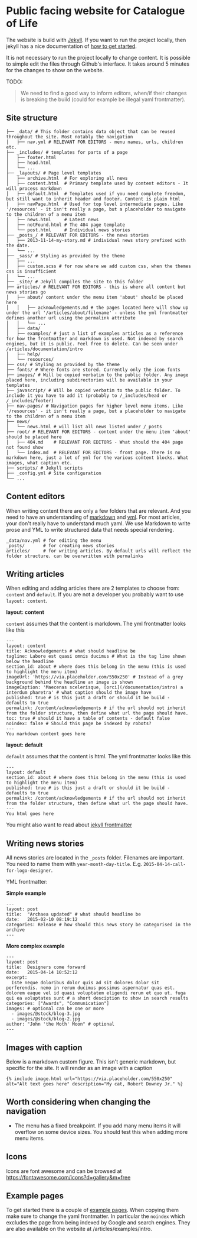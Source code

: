 # Public facing website for Catalogue of Life

The website is build with [Jekyll](https://jekyllrb.com/). If you want to run the project locally, then jekyll has a nice documentation of [how to get started](https://jekyllrb.com/docs/).

It is not necessary to run the project locally to change content. It is possible to simple edit the files through Github's interface. It takes around 5 minutes for the changes to show on the website.

TODO:
> We need to find a good way to inform editors, when/if their changes is breaking the build (could for example be illegal yaml frontmatter).

## Site structure
```
├── _data/ # This folder contains data object that can be reused throughout the site. Most notably the navigation
│   ├── nav.yml # RELEVANT FOR EDITORS - menu names, urls, children etc.
├── _includes/ # templates for parts of a page
│   ├── footer.html
│   ├── head.html
│   └── ...
├── _layouts/ # Page level templates
│   ├── archive.html  # For exploring all news
│   ├── content.html  # Primary template used by content editors - It will process markdown
│   ├── default.html  # Templates used if you need complete freedom, but still want to inherit header and footer. Content is plain html
│   ├── navPage.html  # Used for top level intermediate pages. Like '/resources' - it isn't really a page, but a placeholder to navigate to the children of a menu item
│   ├── news.html     # Latest news
│   ├── notFound.html # The 404 page template
│   └── post.html     # Individual news stories
├── _posts_/ # RELEVANT FOR EDITORS - the news stories
│   ├── 2013-11-14-my-story.md # individual news story prefixed with the date.
│   └── ...
├── _sass/ # Styling as provided by the theme
│   ├── ...
│   ├── custom.scss # for now where we add custom css, when the themes css is insufficient
│   └── ...
├── _site/ # Jekyll compiles the site to this folder
├── articles/ # RELEVANT FOR EDITORS - this is where all content but news stories go
│   ├── about/ content under the menu item 'about' should be placed here
│   │   ├── acknowledgements.md # the pages located here will show up under the url '/articles/about/filename' - unless the yml frontmatter defines another url using the permalink attribute
│   │   └── ...
│   ├── data/
│   ├── examples/ # just a list of examples articles as a reference for how the frontmatter and markdown is used. Not indexed by search engines, but it is public. Feel free to delete. Can be seen under /articles/documentation/intro
│   ├── help/
│   └── resources/
├── css/ # Styling as provided by the theme
├── fonts/ # Where fonts are stored. Currently only the icon fonts
├── images/ # Will be copied verbatim to the public folder. Any image placed here, including subdirectories will be available in your templates
├── javascript/ # Will be copied verbatim to the public folder. To include it you have to add it (probably to /_includes/head or /_includes/footer)
├── nav-pages/ # Navigation pages for higher level menu items. Like '/resources' - it isn't really a page, but a placeholder to navigate to the children of a menu item
├── news/
│   └── news.html # will list all news listed under /_posts
├── root/ # RELEVANT FOR EDITORS - content under the menu item 'about' should be placed here
│   ├── 404.md    # RELEVANT FOR EDITORS - What should the 404 page not found show
│   └── index.md  # RELEVANT FOR EDITORS - front page. There is no markdown here, just a lot of yml for the various content blocks. What images, what caption etc.
├── scripts/ # Jekyll scripts
├── _config.yml # Site configuration
└── ...
```

## Content editors
When writing content there are only a few folders that are relevant. And you need to have an understanding of [markdown](https://github.com/adam-p/markdown-here/wiki/Markdown-Cheatsheet) and [yml](https://www.tutorialspoint.com/yaml/yaml_introduction.htm). For most articles, your don't really have to understand much yaml. We use Markdown to write prose and YML to write structured data that needs special rendering.

```
_data/nav.yml # for editing the menu
_posts/       # for creating news stories
articles/     # for writing articles. By default urls will reflect the folder structure. can be overwritten with permalinks
```

## Writing articles
When editing and adding articles there are 2 templates to choose from: `content` and `default`. If you are not a developer you probably want to use `layout: content`.

**layout: content**

`content` assumes that the content is markdown. The yml frontmatter looks like this
```
---
layout: content
title: Acknowledgements # what should headline be
tagline: Labore est quasi omnis ducimus # What is the tag line shown below the headline
section_id: about # where does this belong in the menu (this is used to highlight the menu item)
imageUrl: 'https://via.placeholder.com/550x250' # Instead of a grey background behind the headline an image is shown
imageCaption: 'Maecenas scelerisque, [orci](/documentation/intro) a interdum pharetra' # what caption should the image have
published: true # is this just a draft or should it be build - defaults to true
permalink: /content/acknowledgements # if the url should not inherit from the folder structure, then define what url the page should have.
toc: true # should it have a table of contents - default false
noindex: false # Should this page be indexed by robots?
---
You markdown content goes here
```

**layout: default**

`default` assumes that the content is html. The yml frontmatter looks like this
```
---
layout: default
section_id: about # where does this belong in the menu (this is used to highlight the menu item)
published: true # is this just a draft or should it be build - defaults to true
permalink: /content/acknowledgements # if the url should not inherit from the folder structure, then define what url the page should have.
---
You html goes here
```

You might also want to read about [jekyll frontmatter](https://jekyllrb.com/docs/front-matter/)

## Writing news stories
All news stories are located in the `_posts` folder. Filenames are important. You need to name them with `year-month-day-title`. E.g. `2015-04-14-call-for-logo-designer`.

YML frontmatter:

**Simple example**
```
---
layout: post
title:  "Archaea updated" # what should headline be
date:   2015-02-10 08:19:12
categories: Release # how should this news story be categorised in the archive
---
```

**More complex example**
```
---
layout: post
title:  Designers come forward
date:   2015-04-14 10:52:12
excerpt:
  Iste neque doloribus dolor quis ad sit dolores dolor sit perferendis. nemo in rerum ducimus possimus aspernatur quas est. dolorem eaque vel id quasi voluptatem eligendi rerum et quo ut. fuga qui ea voluptates sunt # a short desciption to show in search results
categories: ["Awards", "Communication"]
images: # optional can be one or more
  - images/@stock/blog-3.jpg
  - images/@stock/blog-2.jpg
author: "John 'the Moth' Moon" # optional
---
```


## Images with caption
Below is a markdown custom figure. This isn't generic markdown, but specific for the site. It will render as an image with a caption
```
{% include image.html url="https://via.placeholder.com/550x250" alt="Alt text goes here" description="My cat, Robert Downey Jr." %}
```

## Worth considering when changing the navigation

* The menu has a fixed breakpoint. If you add many menu items it will overflow on some device sizes. You should test this when adding more menu items.

## Icons
Icons are font awesome and can be browsed at https://fontawesome.com/icons?d=gallery&m=free

## Example pages
To get started there is a couple of [example pages](https://github.com/gbif/col-org/tree/master/articles/examples). When copying them make sure to change the yaml frontmatter. In particular the `noindex` which excludes the page from being indexed by Google and search engines. They are also available on the website at /articles/examples/intro.

